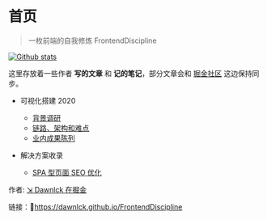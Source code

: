 # 首页

> 一枚前端的自我修炼 FrontendDiscipline

[![Github stats](https://github-readme-stats.vercel.app/api?username=dawnlck&show_icons=true)](https://github.com/anuraghazra/github-readme-stats)

这里存放着一些作者 **写的文章** 和 **记的笔记**，部分文章会和 [掘金社区][juejin] 这边保持同步。

- 可视化搭建 2020

  - [背景调研](LowCode/VisualConstruction2020_basic)
  - [链路、架构和难点](LowCode/VisualConstruction2020_features)
  - [业内成果陈列](LowCode/VisualConstruction2020_production)

- 解决方案收录

  - [SPA 型页面 SEO 优化](Resolution/SPA&SEO.md 'SPA 型页面 SEO 优化指南')

作者: [⇲ Dawnlck 在掘金][juejin]

链接：🔗https://dawnlck.github.io/FrontendDiscipline

[juejin]: https://juejin.cn/user/1028798614345032

<!-- [![Top Langs](https://github-readme-stats.vercel.app/api/top-langs/?username=dawnlck&layout=compact)](https://github.com/anuraghazra/github-readme-stats) -->
